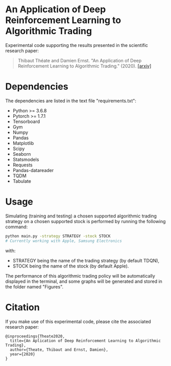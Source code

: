 # An Application of Deep Reinforcement Learning to Algorithmic Trading
Experimental code supporting the results presented in the scientific research paper:
> Thibaut Théate and Damien Ernst. "An Application of Deep Reinforcement Learning to Algorithmic Trading." (2020).
> [[arxiv]](https://arxiv.org/abs/2004.06627)



# Dependencies

The dependencies are listed in the text file "requirements.txt":
* Python >= 3.6.8
* Pytorch >= 1.7.1
* Tensorboard
* Gym
* Numpy
* Pandas
* Matplotlib
* Scipy
* Seaborn
* Statsmodels
* Requests
* Pandas-datareader
* TQDM
* Tabulate




# Usage

Simulating (training and testing) a chosen supported algorithmic trading strategy on a chosen supported stock is performed by running the following command:

```bash
python main.py -strategy STRATEGY -stock STOCK
# Currently working with Apple, Samsung Electronics
```

with:
* STRATEGY being the name of the trading strategy (by default TDQN),
* STOCK being the name of the stock (by default Apple).

The performance of this algorithmic trading policy will be automatically displayed in the terminal, and some graphs will be generated and stored in the folder named "Figures".



# Citation

If you make use of this experimental code, please cite the associated research paper:

```
@inproceedings{Theate2020,
  title={An Aplication of Deep Reinforcement Learning to Algorithmic Trading},
  author={Theate, Thibaut and Ernst, Damien},
  year={2020}
}
```
